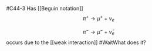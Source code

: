 #C44-3 
Has [[Beguin notation]]
$$\pi^+ \rightarrow \mu^+ + {\nu}_e$$

$$\pi^- \rightarrow \mu^- + \bar{\nu}_e$$
occurs due to the [[weak interaction]] #WaitWhat does it?